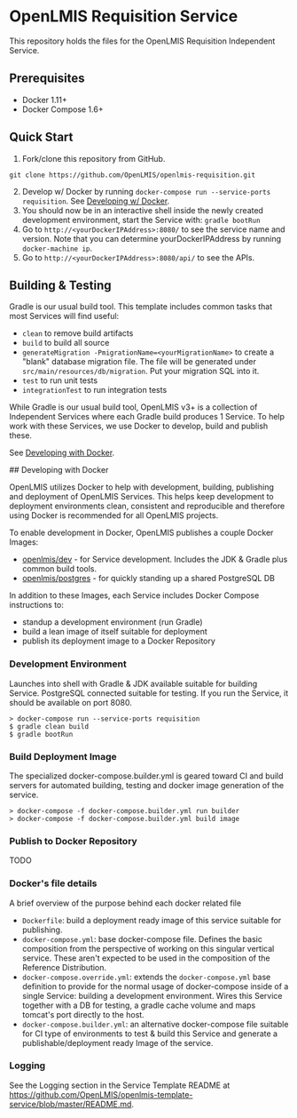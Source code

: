 # OpenLMIS Requisition Service
This repository holds the files for the OpenLMIS Requisition Independent Service.

## Prerequisites
* Docker 1.11+
* Docker Compose 1.6+

## Quick Start

1. Fork/clone this repository from GitHub.

 ```shell
 git clone https://github.com/OpenLMIS/openlmis-requisition.git
 ```
2. Develop w/ Docker by running `docker-compose run --service-ports requisition`.
See [Developing w/ Docker](#devdocker).
3. You should now be in an interactive shell inside the newly created development 
environment, start the Service with: `gradle bootRun`
4. Go to `http://<yourDockerIPAddress>:8080/` to see the service name 
and version. Note that you can determine yourDockerIPAddress by running `docker-machine ip`.
5. Go to `http://<yourDockerIPAddress>:8080/api/` to see the APIs.

## Building & Testing

Gradle is our usual build tool.  This template includes common tasks 
that most Services will find useful:

- `clean` to remove build artifacts
- `build` to build all source
- `generateMigration -PmigrationName=<yourMigrationName>` to create a 
"blank" database migration file. The file
will be generated under `src/main/resources/db/migration`. Put your 
migration SQL into it.
- `test` to run unit tests
- `integrationTest` to run integration tests

While Gradle is our usual build tool, OpenLMIS v3+ is a collection of 
Independent Services where each Gradle build produces 1 Service. 
To help work with these Services, we use Docker to develop, build and 
publish these.

See [Developing with Docker](#devdocker). 

##<a name="devdocker"></a> Developing with Docker

OpenLMIS utilizes Docker to help with development, building, publishing
and deployment of OpenLMIS Services. This helps keep development to 
deployment environments clean, consistent and reproducible and 
therefore using Docker is recommended for all OpenLMIS projects.

To enable development in Docker, OpenLMIS publishes a couple Docker 
Images:

- [openlmis/dev](https://hub.docker.com/r/openlmis/dev/) - for Service 
development.  Includes the JDK & Gradle plus common build tools.
- [openlmis/postgres](https://hub.docker.com/r/openlmis/postgres/) - for 
quickly standing up a shared PostgreSQL DB

In addition to these Images, each Service includes Docker Compose 
instructions to:

- standup a development environment (run Gradle)
- build a lean image of itself suitable for deployment
- publish its deployment image to a Docker Repository

### Development Environment
Launches into shell with Gradle & JDK available suitable for building 
Service.  PostgreSQL connected suitable for testing. If you run the 
Service, it should be available on port 8080.

```shell
> docker-compose run --service-ports requisition
$ gradle clean build
$ gradle bootRun
```

### Build Deployment Image
The specialized docker-compose.builder.yml is geared toward CI and build 
servers for automated building, testing and docker image generation of 
the service.

```shell
> docker-compose -f docker-compose.builder.yml run builder
> docker-compose -f docker-compose.builder.yml build image
```

### Publish to Docker Repository
TODO

### Docker's file details
A brief overview of the purpose behind each docker related file

- `Dockerfile`:  build a deployment ready image of this service 
suitable for publishing.
- `docker-compose.yml`:  base docker-compose file.  Defines the 
basic composition from the perspective of working on this singular 
vertical service.  These aren't expected to be used in the 
composition of the Reference Distribution.
- `docker-compose.override.yml`:  extends the `docker-compose.yml`
base definition to provide for the normal usage of docker-compose
inside of a single Service:  building a development environment.
Wires this Service together with a DB for testing, a gradle cache
volume and maps tomcat's port directly to the host.
- `docker-compose.builder.yml`:  an alternative docker-compose file
suitable for CI type of environments to test & build this Service
and generate a publishable/deployment ready Image of the service.

### Logging
See the Logging section in the Service Template README at 
https://github.com/OpenLMIS/openlmis-template-service/blob/master/README.md.
